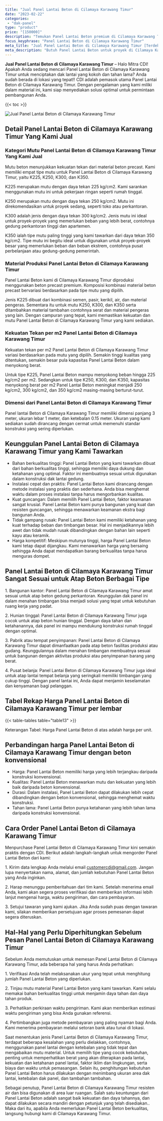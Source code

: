 ```yaml
---
title: "Jual Panel Lantai Beton di Cilamaya Karawang Timur"
date: "2023-02-22"
categories:
 - "dak-panel"
type: "product"
price: "[150000]"
description: "Temukan Panel Lantai Beton premium di Cilamaya Karawang Timur. Solusi ideal untuk proyek konstruksi dengan kualitas unggul, Panel Lantai Beton memberikan ketahanan optimal untuk proyek pembangunan. Dapatkan info lengkap."
focus_keyphrase: "Panel Lantai Beton di Cilamaya Karawang Timur"
meta_title: "Jual Panel Lantai Beton di Cilamaya Karawang Timur [Terdekat] - CDI"
meta_description: "Butuh Panel Lantai Beton untuk proyek di Cilamaya Karawang Timur?. Kami menyediakan Panel Lantai Beton premium untuk pembangunan. Promo menarik hanya di sini."
---
```


**Jual Panel Lantai Beton di Cilamaya Karawang Timur** – Halo Mitra CDI! Apakah Anda sedang mencari Panel Lantai Beton di Cilamaya Karawang Timur untuk menciptakan dak lantai yang kokoh dan tahan lama? Anda sudah berada di lokasi yang tepat!! CDI adalah pemasok utama Panel Lantai Beton di Cilamaya Karawang Timur. Dengan pengalaman yang kami miliki dalam material ini, kami siap menyediakan solusi optimal untuk permintaan pembangunan Anda.

{{< toc >}}

![Jual Panel Lantai Beton di Cilamaya Karawang Timur](/images/dak-panel/dak-panel-22.jpg)

## Detail Panel Lantai Beton di Cilamaya Karawang Timur Yang Kami Jual

### Kategori Mutu Panel Lantai Beton di Cilamaya Karawang Timur Yang Kami Jual

Mutu beton menunjukkan kekuatan tekan dari material beton precast. Kami memiliki empat tipe mutu untuk Panel Lantai Beton di Cilamaya Karawang Timur, yaitu K225, K250, K300, dan K350.

K225 merupakan mutu dengan daya tekan 225 kg/cm2. Kami sarankan menggunakan mutu ini untuk pekerjaan ringan seperti rumah tinggal.

K250 merupakan mutu dengan daya tekan 250 kg/cm2. Mutu ini direkomendasikan untuk proyek sedang, seperti toko atau perkantoran.

K300 adalah jenis dengan daya tekan 300 kg/cm2. Jenis mutu ini ideal untuk proyek-proyek yang memerlukan beban yang lebih berat, contohnya gedung perkantoran tinggi dan apartemen.

K350 ialah tipe mutu paling tinggi yang kami tawarkan dari daya tekan 350 kg/cm2. Tipe mutu ini begitu ideal untuk digunakan untuk proyek-proyek besar yang memerlukan beban dan beban ekstrem, contohnya pusat perbelanjaan atau gedung-gedung pemerintah.

### Material Produksi Panel Lantai Beton di Cilamaya Karawang Timur

Panel Lantai Beton kami di Cilamaya Karawang Timur diproduksi menggunakan beton precast premium. Komposisi kombinasi material beton precast bervariasi berdasarkan pada tipe mutu yang dipilih.

Jenis K225 dibuat dari kombinasi semen, pasir, kerikil, air, dan material pengeras. Sementara itu untuk mutu K250, K300, dan K350 serta ditambahkan material tambahan contohnya serat dan material pengeras yang lain. Dengan campuran yang tepat, kami memastikan kekuatan dan mutu Panel Lantai Beton di Cilamaya Karawang Timur yang kami sediakan.

### Kekuatan Tekan per m2 Panel Lantai Beton di Cilamaya Karawang Timur

Kekuatan tekan per m2 Panel Lantai Beton di Cilamaya Karawang Timur variasi berdasarkan pada mutu yang dipilih. Semakin tinggi kualitas yang ditentukan, semakin besar pula kapasitas Panel Lantai Beton dalam menyokong berat.

Untuk tipe K225, Panel Lantai Beton mampu menyokong beban hingga 225 kg/cm2 per m2. Sedangkan untuk tipe K250, K300, dan K350, kapasitas menyokong berat per m2 Panel Lantai Beton meningkat menjadi 250 kg/cm2, 300 kg/cm2, dan 350 kg/cm2 masing-masing berturut-turut.

### Dimensi dari Panel Lantai Beton di Cilamaya Karawang Timur

Panel lantai Beton di Cilamaya Karawang Timur memiliki dimensi panjang 3 meter, ukuran lebar 1 meter, dan ketebalan 0.15 meter. Ukuran yang kami sediakan sudah dirancang dengan cermat untuk memenuhi standar konstruksi yang sering diperlukan.

## Keunggulan Panel Lantai Beton di Cilamaya Karawang Timur yang Kami Tawarkan

*   Bahan berkualitas tinggi: Panel Lantai Beton yang kami tawarkan dibuat dari bahan berkualitas tinggi, sehingga memiliki daya dukung dan ketahanan yang optimal. Faktor ini membuatnya sesuai untuk digunakan dalam konstruksi dak lantai gedung.
*   Instalasi cepat dan praktis: Panel Lantai Beton kami dirancang dengan metode instalasi yang praktis dan sederhana. Anda bisa menghemat waktu dalam proses instalasi tanpa harus mengorbankan kualitas.
*   Kuat guncangan: Dalam memilih Panel Lantai Beton, faktor keamanan sangat krusial. Panel Lantai Beton kami punya bangunan yang kuat dan resisten guncangan, sehingga menawarkan keamanan ekstra bagi bangunan Anda.
*   Tidak gampang rusak: Panel Lantai Beton kami memiliki ketahanan yang kuat terhadap beban dan timbangan besar. Hal ini menjadikannya lebih awet dan tidak mudah rusak dibandingkan dengan bahan lain seperti kayu atau keramik.
*   Harga kompetitif: Meskipun mutunya tinggi, harga Panel Lantai Beton kami tetap dapat dijangkau. Kami menawarkan harga yang bersaing sehingga Anda dapat mendapatkan barang berkualitas tanpa harus menguras dompet.

## Panel Lantai Beton di Cilamaya Karawang Timur Sangat Sesuai untuk Atap Beton Berbagai Tipe

1\.  Bangunan kantor: Panel Lantai Beton di Cilamaya Karawang Timur amat sesuai untuk atap beton gedung perkantoran. Keunggulan dak panel ini dalam menahan timbangan bisa menjadi solusi yang tepat untuk kebutuhan ruang kerja yang padat.

2\.  Hunian tinggal: Panel Lantai Beton di Cilamaya Karawang Timur juga cocok untuk atap beton hunian tinggal. Dengan daya tahan dan ketahanannya, dak panel ini mampu mendukung konstruksi rumah tinggal dengan optimal.

3\.  Pabrik atau tempat penyimpanan: Panel Lantai Beton di Cilamaya Karawang Timur dapat dimanfaatkan pada atap beton fasilitas produksi atau gudang. Keunggulannya dalam menahan timbangan membuatnya sesuai untuk bangunan dengan aktivitas produksi atau penyimpanan barang yang berat.

4\.  Pusat belanja: Panel Lantai Beton di Cilamaya Karawang Timur juga ideal untuk atap lantai tempat belanja yang seringkali memiliki timbangan yang cukup tinggi. Dengan panel lantai ini, Anda dapat menjamin keselamatan dan kenyamanan bagi pelanggan.

## Tabel Rekap Harga Panel Lantai Beton di Cilamaya Karawang Timur per lembar

{{< table-tables table="table13" >}}

Keterangan Tabel: Harga Panel Lantai Beton di atas adalah harga per unit.

## Perbandingan harga Panel Lantai Beton di Cilamaya Karawang Timur dengan beton konvensional

*   Harga: Panel Lantai Beton memiliki harga yang lebih terjangkau daripada konstruksi konvensional.
*   Kualitas: Panel Lantai Beton menawarkan mutu dan kekuatan yang lebih baik daripada beton konvensional.
*   Durasi: Dalam instalasi, Panel Lantai Beton dapat dilakukan lebih cepat dibandingkan dengan beton konvensional, sehingga menghemat waktu konstruksi.
*   Tahan lama: Panel Lantai Beton punya ketahanan yang lebih tahan lama daripada konstruksi konvensional.

## Cara Order Panel Lantai Beton di Cilamaya Karawang Timur

Menpurchase Panel Lantai Beton di Cilamaya Karawang Timur kini semakin praktis dengan CDI. Berikut adalah langkah-langkah untuk mengorder Panel Lantai Beton dari kami:

1\.  Kirim data lengkap Anda melalui email customercdi@gmail.com. Jangan lupa menyertakan nama, alamat, dan jumlah kebutuhan Panel Lantai Beton yang Anda inginkan.

2\.  Harap menunggu pemberitahuan dari tim kami. Setelah menerima email Anda, kami akan segera proses verifikasi dan memberikan informasi lebih lanjut mengenai harga, waktu pengiriman, dan cara pembayaran.

3\.  Setujui tawaran yang kami ajukan. Jika Anda sudah puas dengan tawaran kami, silakan memberikan persetujuan agar proses pemesanan dapat segera diteruskan.

## Hal-Hal yang Perlu Diperhitungkan Sebelum Pesan Panel Lantai Beton di Cilamaya Karawang Timur

Sebelum Anda memutuskan untuk memesan Panel Lantai Beton di Cilamaya Karawang Timur, ada beberapa hal yang harus Anda perhatikan:

1\.  Verifikasi Anda telah melaksanakan ukur yang tepat untuk menghitung jumlah Panel Lantai Beton yang diperlukan.

2\.  Tinjau mutu material Panel Lantai Beton yang kami tawarkan. Kami selalu memakai bahan berkualitas tinggi untuk menjamin daya tahan dan daya tahan produk.

3\.  Perhatikan perkiraan waktu pengiriman. Kami akan memberikan estimasi waktu pengiriman yang bisa Anda gunakan referensi.

4\.  Pertimbangkan juga metode pembayaran yang paling nyaman bagi Anda. Kami menerima pembayaran melalui setoran bank atau tunai di lokasi.

Saat menentukan jenis Panel Lantai Beton di Cilamaya Karawang Timur, terdapat beberapa kesalahan yang perlu dielakkan, contohnya, menggunakan panel lantai dengan ketebalan yang tidak tepat dan mengabaikan mutu material. Untuk memilih tipe yang cocok kebutuhan, penting untuk memperhatikan berat yang akan diterapkan pada lantai, kekuatan dan ketahanan panel lantai, faktor iklim dan lingkungan, serta biaya dan waktu untuk pemasangan. Selain itu, penghitungan kebutuhan Panel Lantai Beton harus dilakukan dengan menimbang ukuran area dak lantai, ketebalan dak panel, dan tambahan tambahan.

Sebagai penutup, Panel Lantai Beton di Cilamaya Karawang Timur resisten air dan bisa digunakan di area luar ruangan. Salah satu keuntungan dari Panel Lantai Beton adalah sangat baik kekuatan dan daya tahannya, dan dapat dilakukan secara mandiri dengan petunjuk yang telah disediakan.. Maka dari itu, apabila Anda memerlukan Panel Lantai Beton berkualitas, langsung hubungi kami di Cilamaya Karawang Timur.